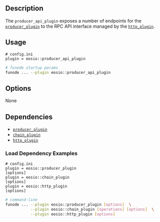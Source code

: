 ## Description

The `producer_api_plugin` exposes a number of endpoints for the [`producer_plugin`](../producer_plugin/index.md) to the RPC API interface managed by the [`http_plugin`](../http_plugin/index.md).

## Usage

```console
# config.ini
plugin = eosio::producer_api_plugin
```
```sh
# funode startup params
funode ... --plugin eosio::producer_api_plugin
```

## Options

None

## Dependencies

* [`producer_plugin`](../producer_plugin/index.md)
* [`chain_plugin`](../chain_plugin/index.md)
* [`http_plugin`](../http_plugin/index.md)

### Load Dependency Examples

```console
# config.ini
plugin = eosio::producer_plugin
[options]
plugin = eosio::chain_plugin
[options]
plugin = eosio::http_plugin
[options]
```
```sh
# command-line
funode ... --plugin eosio::producer_plugin [options]  \
           --plugin eosio::chain_plugin [operations] [options]  \
           --plugin eosio::http_plugin [options]
```
